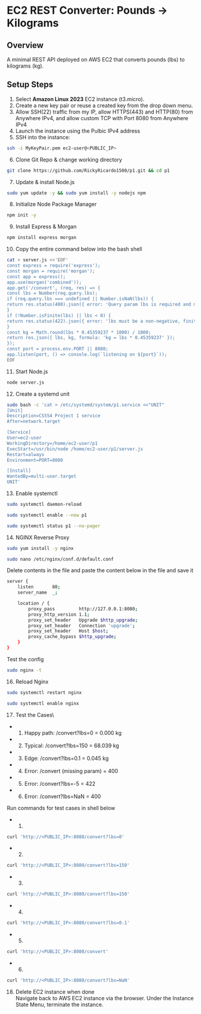 # EC2 REST Converter: Pounds → Kilograms

## Overview
A minimal REST API deployed on AWS EC2 that converts pounds (lbs) to kilograms (kg).

## Setup Steps
1. Select **Amazon Linux 2023** EC2 instance (t3.micro).
2. Create a new key pair or reuse a created key from the drop down menu.
3. Allow SSH(22) traffic from my IP, allow HTTPS(443) and HTTP(80) from Anywhere IPv4, and allow custom TCP with Port 8080 from Anywhere IPv4
4. Launch the instance using the Pulbic IPv4 address
5. SSH into the instance:
```bash
ssh -i MyKeyPair.pem ec2-user@<PUBLIC_IP>
```
6. Clone Git Repo & change working directory
```bash
git clone https://github.com/RickyRicardo1500/p1.git && cd p1
```
7. Update & install Node.js
```bash
sudo yum update -y && sudo yum install -y nodejs npm
```
8. Initialize Node Package Manager
```bash
npm init -y
```
9. Install Express & Morgan
```bash
npm install express morgan
```
10. Copy the entire command below into the bash shell
```bash
cat > server.js <<'EOF'
const express = require('express');
const morgan = require('morgan');
const app = express();
app.use(morgan('combined'));
app.get('/convert', (req, res) => {
const lbs = Number(req.query.lbs);
if (req.query.lbs === undefined || Number.isNaN(lbs)) {
return res.status(400).json({ error: 'Query param lbs is required and must be a number' });
}
if (!Number.isFinite(lbs) || lbs < 0) {
return res.status(422).json({ error: 'lbs must be a non-negative, finite number' });
}
const kg = Math.round(lbs * 0.45359237 * 1000) / 1000;
return res.json({ lbs, kg, formula: 'kg = lbs * 0.45359237' });
});
const port = process.env.PORT || 8080;
app.listen(port, () => console.log(`listening on ${port}`));
EOF
```
11. Start Node.js
```bash
node server.js
```
12. Create a systemd unit
```bash
sudo bash -c 'cat > /etc/systemd/system/p1.service <<"UNIT"
[Unit]
Description=CS554 Project 1 service
After=network.target

[Service]
User=ec2-user
WorkingDirectory=/home/ec2-user/p1
ExecStart=/usr/bin/node /home/ec2-user/p1/server.js
Restart=always
Environment=PORT=8080

[Install]
WantedBy=multi-user.target
UNIT'
```
13. Enable systemctl
```bash
sudo systemctl daemon-reload
```
```bash
sudo systemctl enable --now p1
```
```bash
sudo systemctl status p1 --no-pager
```
14. NGINX Reverse Proxy
```bash
sudo yum install -y nginx
```
```bash
sudo nano /etc/nginx/conf.d/default.conf
```
Delete contents in the file and paste the content below in the file and save it
```bash
server {
    listen       80;
    server_name  _;

    location / {
        proxy_pass         http://127.0.0.1:8080;
        proxy_http_version 1.1;
        proxy_set_header   Upgrade $http_upgrade;
        proxy_set_header   Connection 'upgrade';
        proxy_set_header   Host $host;
        proxy_cache_bypass $http_upgrade;
    }
}
```
Test the config
```bash
sudo nginx -t
```
16. Reload Nginx
```bash
sudo systemctl restart nginx
```
```bash
sudo systemctl enable nginx
```
17. Test the Cases\
- 1. Happy path: /convert?lbs=0 = 0.000 kg
- 2. Typical: /convert?lbs=150 = 68.039 kg
- 3. Edge: /convert?lbs=0.1 = 0.045 kg
- 4. Error: /convert (missing param) = 400
- 5. Error: /convert?lbs=-5 = 422
- 6. Error: /convert?lbs=NaN = 400

Run commands for test cases in shell below
- 1.
```bash
curl 'http://<PUBLIC_IP>:8080/convert?lbs=0'
```
- 2.
```bash
curl 'http://<PUBLIC_IP>:8080/convert?lbs=150'
```
- 3.
```bash
curl 'http://<PUBLIC_IP>:8080/convert?lbs=150'
```
- 4.
```bash
curl 'http://<PUBLIC_IP>:8080/convert?lbs=0.1'
```
- 5.
```bash
curl 'http://<PUBLIC_IP>:8080/convert'
```
- 6.
```bash
curl 'http://<PUBLIC_IP>:8080/convert?lbs=NaN'
```
18. Delete EC2 instance when done\
    Navigate back to AWS EC2 instance via the browser. Under the Instance State Menu, terminate the instance.
